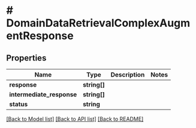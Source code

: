 # # DomainDataRetrievalComplexAugmentResponse

## Properties

Name | Type | Description | Notes
------------ | ------------- | ------------- | -------------
**response** | **string[]** |  |
**intermediate_response** | **string[]** |  |
**status** | **string** |  |

[[Back to Model list]](../../README.md#models) [[Back to API list]](../../README.md#endpoints) [[Back to README]](../../README.md)

